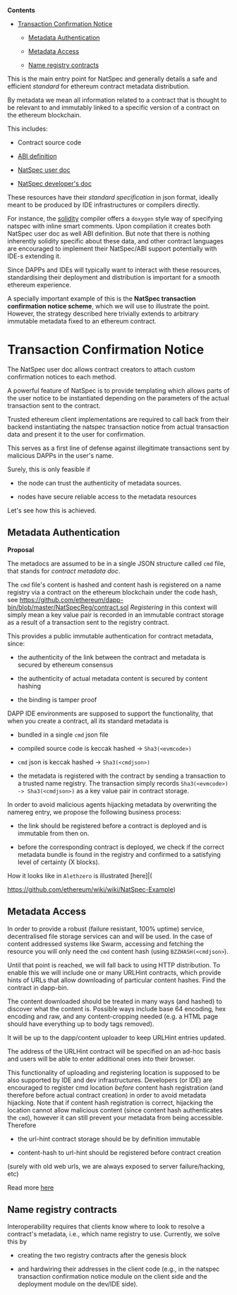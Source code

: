 <!-- START doctoc generated TOC please keep comment here to allow auto update -->

<!-- DON'T EDIT THIS SECTION, INSTEAD RE-RUN doctoc TO UPDATE -->

**Contents**



- [Transaction Confirmation Notice](#transaction-confirmation-notice)

  - [Metadata Authentication](#metadata-authentication)

  - [Metadata Access](#metadata-access)

  - [Name registry contracts](#name-registry-contracts)



<!-- END doctoc generated TOC please keep comment here to allow auto update -->



This is the main entry point for NatSpec and generally details a safe and efficient _standard_ for ethereum contract metadata distribution.



By metadata we mean all information related to a contract that is thought to be relevant to and immutably linked to a specific version of a contract on the ethereum blockchain.

This includes:



* Contract source code

* [ABI definition](http://wikijs.ethereum.wiki/Ethereum-Contract-ABI) 

* [NatSpec user doc](http://wikijs.ethereum.wiki/Ethereum-Natural-Specification-Format#user-documentation)

* [NatSpec developer's doc](http://wikijs.ethereum.wiki/Ethereum-Natural-Specification-Format#developer-documentation)



These resources have their _standard specification_ in json format, ideally meant to be produced by IDE infrastructures or compilers directly.



For instance, the [solidity](http://wikijs.ethereum.wiki/Solidity-Tutorial) compiler offers a `doxygen` style way of specifying natspec with inline smart comments. Upon compilation it creates both NatSpec user doc as well ABI definition. But note that there is nothing inherently solidity specific about these data, and other contract languages are encouraged to implement their NatSpec/ABI support potentially with IDE-s extending it.



Since DAPPs and IDEs will typically want to interact with these resources, standardising their deployment and distribution is important for a smooth ethereum experience. 



A specially important example of this is the **NatSpec transaction confirmation notice scheme**, which we will use to illustrate the point. However, the strategy described here trivially extends to arbitrary immutable metadata fixed to an ethereum contract. 



# Transaction Confirmation Notice



The NatSpec user doc allows contract creators to attach custom confirmation notices to each method.

A powerful feature of NatSpec is to provide templating which allows parts of the user notice to be instantiated depending on the parameters of the actual transaction sent to the contract. 



Trusted ethereum client implementations are required to call back from their backend instantiating the natspec transaction notice from actual transaction data and present it to the user for confirmation. 



This serves as a first line of defense against illegitimate transactions sent by malicious DAPPs in the user's name.



Surely, this is only feasible if 

- the node can trust the authenticity of metadata sources.

- nodes have secure reliable access to the metadata resources



Let's see how this is achieved.



## Metadata Authentication



**Proposal**

The metadocs are assumed to be in a single JSON structure called `cmd` file, that stands for _contract metadata doc_.



The `cmd` file's content is hashed and content hash is registered on a name registry via a contract on the ethereum blockchain under the code hash, see https://github.com/ethereum/dapp-bin/blob/master/NatSpecReg/contract.sol _Registering_ in this context will simply mean a key value pair is recorded in an immutable contract storage as a result of a transaction sent to the registry contract.



This provides a public immutable authentication for contract metadata, since:

- the authenticity of the link between the contract and metadata is secured by ethereum consensus

- the authenticity of actual metadata content is secured by content hashing

- the binding is tamper proof 





DAPP IDE environments are supposed to support the functionality, that when you create a contract, all its standard metadata is 

- bundled in a single `cmd` json file

- compiled source code is keccak hashed -> `Sha3(<evmcode>)`

- `cmd` json is keccak hashed -> `Sha3(<cmdjson>)`

- the metadata is registered with the contract by sending a transaction to a trusted name registry. The transaction simply records `Sha3(<evmcode>) -> Sha3(<cmdjson>)` as a key value pair in contract storage.



In order to avoid malicious agents hijacking metadata by overwriting the namereg entry, we propose the following business process:



- the link should be registered before a contract is deployed and is immutable from then on. 

- before the corresponding contract is deployed, we check if the correct metadata bundle is found in the registry and confirmed to a satisfying level of certainty (X blocks).



How it looks like in `Alethzero` is illustrated [here]|(

https://github.com/ethereum/wiki/wiki/NatSpec-Example)



## Metadata Access



In order to provide a robust (failure resistant, 100% uptime) service, decentralised file storage services can and will be used. In the case of content addressed systems like Swarm, accessing and fetching the resource you will only need the `cmd` content hash (using `BZZHASH(<cmdjson>`).



Until that point is reached, we will fall back to using HTTP distribution. To enable this we will include one or many URLHint contracts, which provide hints of URLs that allow downloading of particular content hashes. Find the contract in dapp-bin.



The content downloaded should be treated in many ways (and hashed) to discover what the content is. Possible ways include base 64 encoding, hex encoding and raw, and any content-cropping needed (e.g. a HTML page should have everything up to body tags removed).



It will be up to the dapp/content uploader to keep URLHint entries updated.



The address of the URLHint contract will be specified on an ad-hoc basis and users will be able to enter additional ones into their browser.



This functionality of uploading and registering location is supposed to be also supported by IDE and dev infrastructures. Developers (or IDE) are encouraged to register cmd location _before_ content hash registration (and therefore before actual contract creation) in order to avoid metadata hijacking. Note that if content hash registration is correct, hijacking the location cannot allow malicious content (since content hash authenticates the `cmd`), however it can still prevent your metadata from being accessible. Therefore 

- the url-hint contract storage should be by definition immutable

- content-hash to url-hint should be registered before contract creation



(surely with old web urls, we are always exposed to server failure/hacking, etc)



Read more [here](http://wikijs.ethereum.wiki/NatSpec-Determination)



## Name registry contracts



Interoperability requires that clients know where to look to resolve a contract's metadata, i.e., which name registry to use. Currently, we solve this by 

- creating the two registry contracts after the genesis block 

- and hardwiring their addresses in the client code (e.g., in the natspec transaction confirmation notice module on the client side and the deployment module on the dev/IDE side).




